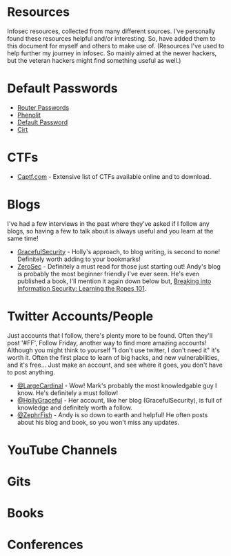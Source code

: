 # Resources
Infosec resources, collected from many different sources. I've personally found these resources helpful and/or interesting. So, have added them to this document for myself and others to make use of. (Resources I've used to help further my journey in infosec. So mainly aimed at the newer hackers, but the veteran hackers might find something useful as well.)

# Default Passwords

* [Router Passwords](https://routerpasswords.com/)
* [Phenolit](http://www.phenoelit.org/dpl/dpl.html)
* [Default Password](http://www.defaultpassword.com/)
* [Cirt](https://cirt.net/passwords)

# CTFs

* [Captf.com](http://captf.com/practice-ctf/) - Extensive list of CTFs available online and to download.

# Blogs

I've had a few interviews in the past where they've asked if I follow any blogs, so having a few to talk about is always useful and you learn at the same time!

* [GracefulSecurity](https://www.gracefulsecurity.com/) - Holly's approach, to blog writing, is second to none! Definitely worth adding to your bookmarks!
* [ZeroSec](https://blog.zsec.uk/) - Definitely a must read for those just starting out! Andy's blog is probably the most beginner friendly I've ever seen. He's even published a book, I'll mention it again down below but, [Breaking into Information Security: Learning the Ropes 101](https://leanpub.com/ltr101-breaking-into-infosec).


# Twitter Accounts/People

Just accounts that I follow, there's plenty more to be found. Often they'll post '#FF', Follow Friday, another way to find more amazing accounts! Although you might think to yourself "I don't use twitter, I don't need it" it's worth it. Often the first place to learn of big hacks, and new vulnerabilities, and it's free... Just make an account, and see where it goes, you don't have to post anything.

* [@LargeCardinal](https://twitter.com/LargeCardinal) - Wow! Mark's probably the most knowledgable guy I know. He's definitely a must follow!
* [@HollyGraceful](https://twitter.com/HollyGraceful) - Her account, like her blog (GracefulSecurity), is full of knowledge and definitely worth a follow.
* [@ZephrFish](https://twitter.com/ZephrFish) - Andy is so down to earth and helpful! He often posts about his blog and book, so you won't miss any updates.


# YouTube Channels

# Gits

# Books

# Conferences
